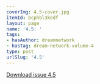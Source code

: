 ```yaml
---
coverImg: 4.5-cover.jpg
itemId: bcphbl3kedf
layout: page
name: '4.5: '
tags:
- hasAuthor: dreamnetwork
- hasTag: dream-network-volume-4
type: post
urlSlug: '4.5'
---
```

<a href="../files/pdfs/Volume_4/4.5-Dream-Network-Bulletin_Volume-4-Number-5.pdf" download="">Download issue 4.5</a>